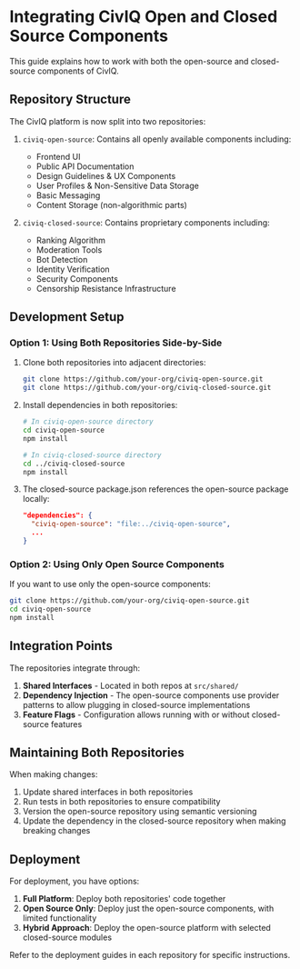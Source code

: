 # Integrating CivIQ Open and Closed Source Components

This guide explains how to work with both the open-source and closed-source components of CivIQ.

## Repository Structure

The CivIQ platform is now split into two repositories:

1. `civiq-open-source`: Contains all openly available components including:
   - Frontend UI
   - Public API Documentation
   - Design Guidelines & UX Components
   - User Profiles & Non-Sensitive Data Storage
   - Basic Messaging
   - Content Storage (non-algorithmic parts)

2. `civiq-closed-source`: Contains proprietary components including:
   - Ranking Algorithm
   - Moderation Tools
   - Bot Detection
   - Identity Verification
   - Security Components
   - Censorship Resistance Infrastructure

## Development Setup

### Option 1: Using Both Repositories Side-by-Side

1. Clone both repositories into adjacent directories:
   ```bash
   git clone https://github.com/your-org/civiq-open-source.git
   git clone https://github.com/your-org/civiq-closed-source.git
   ```

2. Install dependencies in both repositories:
   ```bash
   # In civiq-open-source directory
   cd civiq-open-source
   npm install

   # In civiq-closed-source directory
   cd ../civiq-closed-source
   npm install
   ```

3. The closed-source package.json references the open-source package locally:
   ```json
   "dependencies": {
     "civiq-open-source": "file:../civiq-open-source",
     ...
   }
   ```

### Option 2: Using Only Open Source Components

If you want to use only the open-source components:

```bash
git clone https://github.com/your-org/civiq-open-source.git
cd civiq-open-source
npm install
```

## Integration Points

The repositories integrate through:

1. **Shared Interfaces** - Located in both repos at `src/shared/`
2. **Dependency Injection** - The open-source components use provider patterns to allow plugging in closed-source implementations
3. **Feature Flags** - Configuration allows running with or without closed-source features

## Maintaining Both Repositories

When making changes:

1. Update shared interfaces in both repositories
2. Run tests in both repositories to ensure compatibility
3. Version the open-source repository using semantic versioning
4. Update the dependency in the closed-source repository when making breaking changes

## Deployment

For deployment, you have options:

1. **Full Platform**: Deploy both repositories' code together
2. **Open Source Only**: Deploy just the open-source components, with limited functionality
3. **Hybrid Approach**: Deploy the open-source platform with selected closed-source modules

Refer to the deployment guides in each repository for specific instructions.